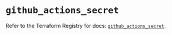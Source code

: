 # `github_actions_secret`

Refer to the Terraform Registry for docs: [`github_actions_secret`](https://registry.terraform.io/providers/integrations/github/5.44.0/docs/resources/actions_secret).
